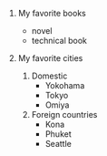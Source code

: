 1. My favorite books
    - novel
    - technical book

2. My favorite cities
    1. Domestic
        - Yokohama
        - Tokyo
        - Omiya
    2. Foreign countries
        - Kona
        - Phuket
        - Seattle

